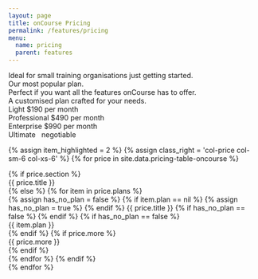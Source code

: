 ```yaml
---
layout: page
title: onCourse Pricing
permalink: /features/pricing
menu:
  name: pricing
  parent: features
---
```


<div class="pricing-container">
  <div class="row-item row-simple-text">
    <div class="col-price col-sm-6 col-xs-6 col-item-1">
      Ideal for small training organisations just getting started.
    </div>
    <div class="col-price col-sm-6 col-xs-6 col-item-2">
      Our most popular plan.
    </div>
    <div class="col-price col-sm-6 col-xs-6 col-item-3">
      Perfect if you want all the features onCourse has to offer.
    </div>
    <div class="col-price col-sm-6 col-xs-6 col-item-4">
      A customised plan crafted for your needs.
    </div>
  </div>

  <div class="row-item row-price-block">
    <div class="col-price col-sm-6 col-xs-6 col-item-1">
      <span class="col-label">Light</span>
      <span class="col-rate">$190</span>
      <span class="col-text">per month</span>
    </div>
    <div class="col-price col-sm-6 col-xs-6 col-item-2 item-highlight">
      <span class="col-label">Professional</span>
      <span class="col-rate">$490</span>
      <span class="col-text">per month</span>
    </div>
    <div class="col-price col-sm-6 col-xs-6 col-item-3">
      <span class="col-label">Enterprise</span>
      <span class="col-rate">$990</span>
      <span class="col-text">per month</span>
    </div>
    <div class="col-price col-sm-6 col-xs-6 col-item-4">
      <span class="col-label">Ultimate</span>
      <span class="col-rate">&nbsp;</span>
      <span class="col-text">negotiable</span>
    </div>
  </div>

{% assign item_highlighted = 2 %}
{% assign class_right = 'col-price col-sm-6 col-xs-6' %}
{% for price in site.data.pricing-table-oncourse %}
  <div class="row-item row-details row-item-{{ forloop.index }}">
    {% if price.section %}
      <div class="{{ class_right }} col-item-{{ forloop.index }} highlight">{{ price.title }}</div>
    {% else %}
      {% for item in price.plans %}
        <div class="{{ class_right }} col-item-{{ forloop.index }}{% if item_highlighted == forloop.index %} item-highlight{% endif %}">
          {% assign has_no_plan = false %}
          {% if item.plan == nil %}
            {% assign has_no_plan = true %}
          {% endif %}
          <span class="col-desc{% if has_no_plan == true %} has-no-plan{% endif %}">
            {{ price.title }}
            {% if has_no_plan == false %}
              <i class="app-icon icon-arrow-bottom"></i>
            {% endif %}
          </span>
          {% if has_no_plan == false %}
            <div class="plan-details">
              {{ item.plan }}
            </div>
          {% endif %}
          {% if price.more %}
            <div class="hide item-more-details">{{ price.more }}</div>
          {% endif %}
        </div>
      {% endfor %}
    {% endif %}
  </div>
{% endfor %}

</div>